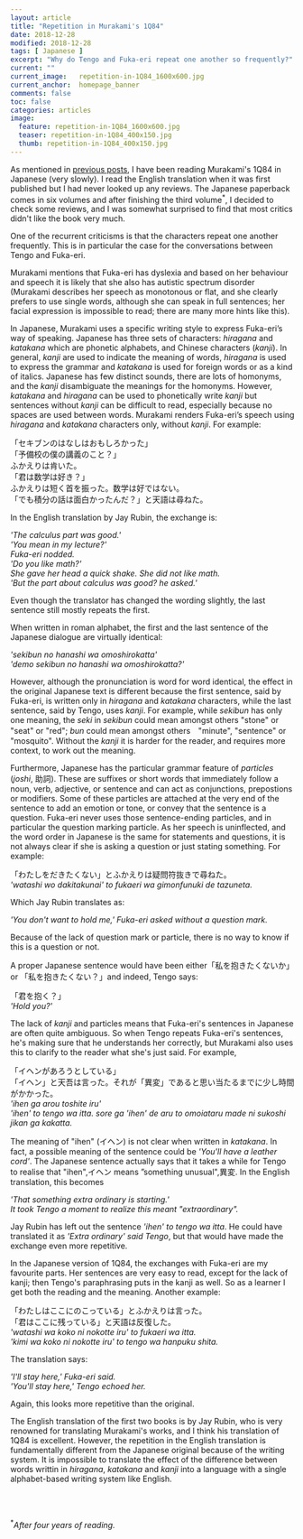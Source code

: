 ```yaml
---
layout: article
title: "Repetition in Murakami's 1Q84"
date: 2018-12-28
modified: 2018-12-28
tags: [ Japanese ]
excerpt: "Why do Tengo and Fuka-eri repeat one another so frequently?"
current: ""
current_image:   repetition-in-1Q84_1600x600.jpg
current_anchor:  homepage_banner
comments: false
toc: false
categories: articles
image:
  feature: repetition-in-1Q84_1600x600.jpg
  teaser: repetition-in-1Q84_400x150.jpg
  thumb: repetition-in-1Q84_400x150.jpg
---
```


As mentioned in [previous posts]({{site.url}}/articles/learning-japanese/), I have been reading Murakami's 1Q84 in Japanese (very slowly). I read the English translation when it was first published but I had never looked up any reviews. The Japanese paperback comes in six volumes and after finishing the third volume<sup>*</sup>, I decided to check some reviews, and I was somewhat surprised to find that most critics didn't like the book very much.

One of the recurrent criticisms is that the characters repeat one another frequently. This is in particular the case for the conversations between Tengo and Fuka-eri.

Murakami mentions that Fuka-eri has dyslexia and based on her behaviour and speech it is likely that she also has autistic spectrum disorder (Murakami describes her speech as monotonous or flat, and she clearly prefers to use single words, although she can speak in full sentences; her facial expression is impossible to read; there are many more hints like this).

In Japanese, Murakami uses a specific writing style to express Fuka-eri’s way of speaking.
Japanese has three sets of characters: _hiragana_ and _katakana_ which are phonetic alphabets, and Chinese characters (_kanji_). In general, _kanji_ are used to indicate the meaning of words, _hiragana_ is used to express the grammar and _katakana_ is used for foreign words or as a kind of italics. Japanese has few distinct sounds, there are lots of homonyms, and the _kanji_ disambiguate the meanings for the homonyms.
However, _katakana_ and _hiragana_ can be used to phonetically write _kanji_ but sentences without _kanji_ can be difficult to read, especially because no spaces are used between words. Murakami renders Fuka-eri’s speech using _hiragana_ and _katakana_ characters only, without _kanji_. For example:

「セキブンのはなしはおもしろかった」<br>
「予備校の僕の講義のこと？」<br>
ふかえりは肯いた。<br>
「君は数学は好き？」<br>
ふかえりは短く首を振った。数学は好ではない。<br>
「でも積分の話は面白かったんだ？」と天語は尋ねた。<br>

In the English translation by Jay Rubin, the exchange is:

_'The calculus part was good.'_<br>
_'You mean in my lecture?'_<br>
_Fuka-eri nodded._<br>
_'Do you like math?'_<br>
_She gave her head a quick shake. She did not like math._<br>
_'But the part about calculus was good? he asked.'_

Even though the translator has changed the wording slightly, the last sentence still mostly repeats the first.

When written in roman alphabet, the first and the last sentence of the Japanese dialogue are virtually identical:

_'sekibun no hanashi wa omoshirokatta'_<br>
_'demo sekibun no hanashi wa omoshirokatta?'_

However, although the pronunciation is word for word identical, the effect in the original Japanese text is different because the first sentence, said by Fuka-eri, is written only in _hiragana_ and _katakana_ characters, while the last sentence, said by Tengo, uses _kanji_. For example, while _sekibun_ has only one meaning, the _seki_ in _sekibun_ could mean amongst others "stone" or "seat" or "red"; _bun_ could mean amongst others　"minute", "sentence" or "mosquito". Without the _kanji_ it is harder for the reader, and requires more context, to work out the meaning.

Furthermore, Japanese has the particular grammar feature of _particles_ (_joshi_, 助詞). These are suffixes or short words that immediately follow a noun, verb, adjective, or sentence and can act as conjunctions, prepostions or modifiers. Some of these particles are attached at the very end of the sentence to add an emotion or tone, or convey that the sentence is a question. Fuka-eri never uses those sentence-ending particles, and in particular the question marking particle. As her speech is uninflected, and the word order in Japanese is the same for statements and questions, it is not always clear if she is asking a question or just stating something. For example:

「わたしをだきたくない」とふかえりは疑問符抜きで尋ねた。<br>
_'watashi wo dakitakunai' to fukaeri wa gimonfunuki de tazuneta._

Which Jay Rubin translates as:

_'You don't want to hold me,' Fuka-eri asked without a question mark._

Because of the lack of question mark or particle, there is no way to know if this is a question or not.
<!-- Murakami has added the '_Fuka-eri asked without a question mark_'.-->

A proper Japanese sentence would have been either「私を抱きたくないか」or 「私を抱きたくない？」and indeed, Tengo says:

「君を抱く？」<br>
_'Hold you?'_


The lack of _kanji_ and particles means that Fuka-eri's sentences in Japanese are often quite ambiguous. So when Tengo repeats Fuka-eri's sentences, he's making sure that he understands her correctly, but Murakami also uses this to clarify to the reader what she's just said. For example,

「イヘンがあろうとしている」<br>
「イヘン」と天吾は言った。それが「異変」であると思い当たるまでに少し時間がかかった。<br>
_'ihen ga arou toshite iru'_<br>
_'ihen' to tengo wa itta. sore ga 'ihen' de aru to omoiataru made ni sukoshi jikan ga kakatta._

The meaning of "ihen" (イヘン) is not clear when written in _katakana_. In fact, a possible meaning of the sentence could be _'You'll have a leather cord'_.
The Japanese sentence actually says that it takes a while for Tengo to realise that "ihen",イヘン means ”something unusual",異変. In the English translation, this becomes

_'That something extra ordinary is starting.'_<br>
_It took Tengo a moment to realize this meant "extraordinary"._

Jay Rubin has left out the sentence _'ihen' to tengo wa itta_. He could have translated it as _'Extra ordinary' said Tengo_, but that would have made the exchange even more repetitive.

In the Japanese version of 1Q84, the exchanges with Fuka-eri are my favourite parts. Her sentences are very easy to read, except for the lack of kanji; then Tengo's paraphrasing puts in the kanji as well. So as a learner I get both the reading and the meaning. Another example:

「わたしはここにのこっている」とふかえりは言った。<br>
「君はここに残っている」と天語は反復した。<br>
_'watashi wa koko ni nokotte iru' to fukaeri wa itta._<br>
_'kimi wa koko ni nokotte iru' to tengo wa hanpuku shita._<br>

The translation says:

_'I'll stay here,' Fuka-eri said._<br>
_'You'll stay here,' Tengo echoed her._

Again, this looks more repetitive than the original.

The English translation of the first two books is by Jay Rubin, who is very renowned for translating Murakami's works, and I think his translation of 1Q84 is excellent. However, the repetition in the English translation is fundamentally different from the Japanese original because of the writing system. It is impossible to translate the effect of the difference between words writtin in _hiragana_, _katakana_ and _kanji_ into a language with a single alphabet-based writing system like English.

&nbsp;<br>
&nbsp;<br>

<sup>*</sup>_After four years of reading._

<!--
The other frequent repetitions are in the conversation between Aomame and the Leader, and to my mind this is the result of an intentional symmetry. 1Q84 is highly structured: the three books each span 3 months, the chapters alternate between Tengo and Aomame (and in the third book, Ushikawa). The connection between the main characters is also very symmetrical. The Leader is Fuka-eri's father[^1] and they are linked in a fundamental way through their connection with the Little People (she's the "perceiver", he's the "receiver"). Aomame and Tengo are also linked in a very fundamental way, I would say they complement one another. The repetitions in the conversation between the Leader and Aomame therefore echo those between Tengo and Fuka-eri.

[^1]: This would be obvious from the start to the Japanese readers: the Leader's name is Fukada, a common surname. For a pen name, Fuka[da] Eri[ko] is very transparent. The professor calls here Eri, which is a common abbreviation for Eriko, a common name for girls in the 80s.
-->
